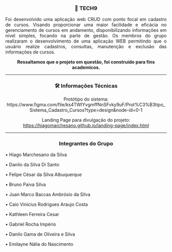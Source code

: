 <h3 align="center"> 🚀 TECH9 </h3>
<p align="justify">Foi desenvolvido uma aplicação web CRUD com ponto focal em cadastro de cursos. Visando
proporcionar uma maior facilidade e eficácia no gerenciamento de cursos em andamento,
disponibilizando informações em nível simples, focando na parte de gestão. Os membros do grupo realizaram o desenvolvimento de uma aplicação WEB permitindo que o
usuário realize cadastros, consultas, manutenção e exclusão das informações de cursos.</p>

<p align="center"><b>Ressaltamos que o projeto em questão, foi construido para fins academicos.</b></p>


------------

<div align="center">
<h3> 🛠 Informações Técnicas </h3>
  
<p>Protótipo do sistema:
https://www.figma.com/file/ks4TWIYvgmffNnSFvky9uF/Prot%C3%B3tipo_Sistema_Cadastro_Cursos?type=design&node-id=0-1
  
Landing Page para divulgação do projeto:
https://hiagomarchesano.github.io/landing-page/index.html
</p>
</div>
  
------------

<div>
<h3 align="center"> Integrantes do Grupo </h3>
 <p>• Hiago Marchesano da Silva
  
• Danilo da Silva Di Santo
  
• Felipe César da Silva Albuquerque
  
• Bruno Paiva Silva
  
• Juan Marco Baccas Ambrósio da Silva
  
• Caio Vinicius Rodrigues Araujo Costa
  
• Kathleen Ferreira Cesar
  
• Gabriel Rocha Império
  
• Danilo Gama de Oliveira e Silva
  
• Emilayne Nália do Nascimento</p>
</div>
